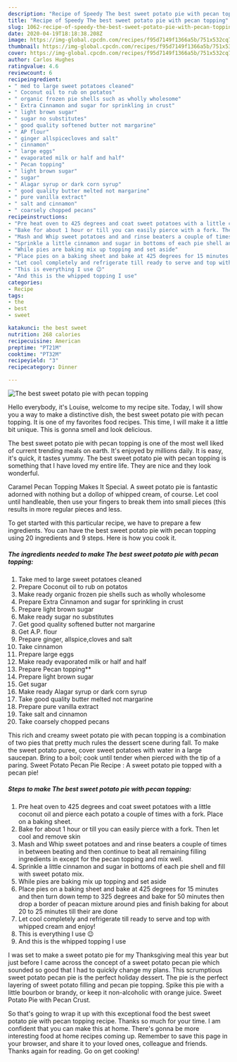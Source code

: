 ```yaml
---
description: "Recipe of Speedy The best sweet potato pie with pecan topping"
title: "Recipe of Speedy The best sweet potato pie with pecan topping"
slug: 1062-recipe-of-speedy-the-best-sweet-potato-pie-with-pecan-topping
date: 2020-04-19T18:18:38.208Z
image: https://img-global.cpcdn.com/recipes/f95d7149f1366a5b/751x532cq70/the-best-sweet-potato-pie-with-pecan-topping-recipe-main-photo.jpg
thumbnail: https://img-global.cpcdn.com/recipes/f95d7149f1366a5b/751x532cq70/the-best-sweet-potato-pie-with-pecan-topping-recipe-main-photo.jpg
cover: https://img-global.cpcdn.com/recipes/f95d7149f1366a5b/751x532cq70/the-best-sweet-potato-pie-with-pecan-topping-recipe-main-photo.jpg
author: Carlos Hughes
ratingvalue: 4.6
reviewcount: 6
recipeingredient:
- " med to large sweet potatoes cleaned"
- " Coconut oil to rub on potatos"
- " organic frozen pie shells such as wholly wholesome"
- " Extra Cinnamon and sugar for sprinkling in crust"
- " light brown sugar"
- " sugar no substitutes"
- " good quality softened butter not margarine"
- " AP flour"
- " ginger allspicecloves and salt"
- " cinnamon"
- " large eggs"
- " evaporated milk or half and half"
- " Pecan topping"
- " light brown sugar"
- " sugar"
- " Alagar syrup or dark corn syrup"
- " good quality butter melted not margarine"
- " pure vanilla extract"
- " salt and cinnamon"
- " coarsely chopped pecans"
recipeinstructions:
- "Pre heat oven to 425 degrees and coat sweet potatoes with a little coconut oil and pierce each potato a couple of times with a fork. Place on a baking sheet."
- "Bake for about 1 hour or till you can easily pierce with a fork. Then let cool and remove skin"
- "Mash and Whip sweet potatoes and and rinse beaters a couple of times in between beating and then continue to beat all remaining filling ingredients in except for the pecan topping and mix well."
- "Sprinkle a little cinnamon and sugar in bottoms of each pie shell and fill with sweet potato mix."
- "While pies are baking mix up topping and set aside"
- "Place pies on a baking sheet and bake at 425 degrees for 15 minutes and then turn down temp to 325 degrees and bake for 50 minutes then drop a border of peacan mixture around pies and finish baking for about 20 to 25 minutes till their are done"
- "Let cool completely and refrigerate till ready to serve and top with whipped cream and enjoy!"
- "This is everything I use 😉"
- "And this is the whipped topping I use"
categories:
- Recipe
tags:
- the
- best
- sweet

katakunci: the best sweet 
nutrition: 268 calories
recipecuisine: American
preptime: "PT21M"
cooktime: "PT32M"
recipeyield: "3"
recipecategory: Dinner

---
```



![The best sweet potato pie with pecan topping](https://img-global.cpcdn.com/recipes/f95d7149f1366a5b/751x532cq70/the-best-sweet-potato-pie-with-pecan-topping-recipe-main-photo.jpg)

Hello everybody, it's Louise, welcome to my recipe site. Today, I will show you a way to make a distinctive dish, the best sweet potato pie with pecan topping. It is one of my favorites food recipes. This time, I will make it a little bit unique. This is gonna smell and look delicious.

The best sweet potato pie with pecan topping is one of the most well liked of current trending meals on earth. It's enjoyed by millions daily. It is easy, it's quick, it tastes yummy. The best sweet potato pie with pecan topping is something that I have loved my entire life. They are nice and they look wonderful.

Caramel Pecan Topping Makes It Special. A sweet potato pie is fantastic adorned with nothing but a dollop of whipped cream, of course. Let cool until handleable, then use your fingers to break them into small pieces (this results in more regular pieces and less.


To get started with this particular recipe, we have to prepare a few ingredients. You can have the best sweet potato pie with pecan topping using 20 ingredients and 9 steps. Here is how you cook it.

<!--inarticleads1-->

##### The ingredients needed to make The best sweet potato pie with pecan topping:

1. Take  med to large sweet potatoes cleaned
1. Prepare  Coconut oil to rub on potatos
1. Make ready  organic frozen pie shells such as wholly wholesome
1. Prepare  Extra Cinnamon and sugar for sprinkling in crust
1. Prepare  light brown sugar
1. Make ready  sugar no substitutes
1. Get  good quality softened butter not margarine
1. Get  A.P. flour
1. Prepare  ginger, allspice,cloves and salt
1. Take  cinnamon
1. Prepare  large eggs
1. Make ready  evaporated milk or half and half
1. Prepare  Pecan topping**
1. Prepare  light brown sugar
1. Get  sugar
1. Make ready  Alagar syrup or dark corn syrup
1. Take  good quality butter melted not margarine
1. Prepare  pure vanilla extract
1. Take  salt and cinnamon
1. Take  coarsely chopped pecans


This rich and creamy sweet potato pie with pecan topping is a combination of two pies that pretty much rules the dessert scene during fall. To make the sweet potato puree, cover sweet potatoes with water in a large saucepan. Bring to a boil; cook until tender when pierced with the tip of a paring. Sweet Potato Pecan Pie Recipe : A sweet potato pie topped with a pecan pie! 

<!--inarticleads2-->

##### Steps to make The best sweet potato pie with pecan topping:

1. Pre heat oven to 425 degrees and coat sweet potatoes with a little coconut oil and pierce each potato a couple of times with a fork. Place on a baking sheet.
1. Bake for about 1 hour or till you can easily pierce with a fork. Then let cool and remove skin
1. Mash and Whip sweet potatoes and and rinse beaters a couple of times in between beating and then continue to beat all remaining filling ingredients in except for the pecan topping and mix well.
1. Sprinkle a little cinnamon and sugar in bottoms of each pie shell and fill with sweet potato mix.
1. While pies are baking mix up topping and set aside
1. Place pies on a baking sheet and bake at 425 degrees for 15 minutes and then turn down temp to 325 degrees and bake for 50 minutes then drop a border of peacan mixture around pies and finish baking for about 20 to 25 minutes till their are done
1. Let cool completely and refrigerate till ready to serve and top with whipped cream and enjoy!
1. This is everything I use 😉
1. And this is the whipped topping I use


I was set to make a sweet potato pie for my Thanksgiving meal this year but just before I came across the concept of a sweet potato pecan pie which sounded so good that I had to quickly change my plans. This scrumptious sweet potato pecan pie is the perfect holiday dessert. The pie is the perfect layering of sweet potato filling and pecan pie topping. Spike this pie with a little bourbon or brandy, or keep it non-alcoholic with orange juice. Sweet Potato Pie with Pecan Crust. 

So that's going to wrap it up with this exceptional food the best sweet potato pie with pecan topping recipe. Thanks so much for your time. I am confident that you can make this at home. There's gonna be more interesting food at home recipes coming up. Remember to save this page in your browser, and share it to your loved ones, colleague and friends. Thanks again for reading. Go on get cooking!
